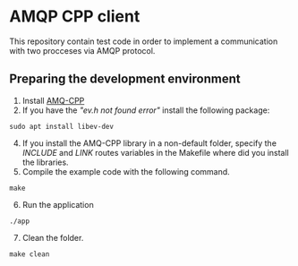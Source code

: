 # AMQP CPP client 

This repository contain test code in order to implement a communication with two procceses via AMQP protocol.<br/>

## Preparing the development environment

1) Install [AMQ-CPP](https://github.com/CopernicaMarketingSoftware/AMQP-CPP/blob/master/examples/libevent.cpp)
2) If you have the _"ev.h not found error"_ install the following package: 
```
sudo apt install libev-dev
```
4) If you install the AMQ-CPP library in a non-default folder, specify the *INCLUDE* and *LINK* routes variables in the Makefile where did you install the libraries. 
5) Compile the example code with the following command. 
```
make
```
6) Run the application
```
./app
```

7) Clean the folder. 
```
make clean
```